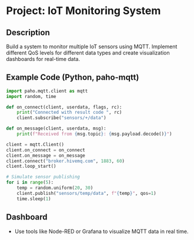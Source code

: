 # Project: IoT Monitoring System

## Description
Build a system to monitor multiple IoT sensors using MQTT. Implement different QoS levels for different data types and create visualization dashboards for real-time data.

## Example Code (Python, paho-mqtt)
```python
import paho.mqtt.client as mqtt
import random, time

def on_connect(client, userdata, flags, rc):
    print("Connected with result code ", rc)
    client.subscribe("sensors/+/data")

def on_message(client, userdata, msg):
    print(f"Received from {msg.topic}: {msg.payload.decode()}")

client = mqtt.Client()
client.on_connect = on_connect
client.on_message = on_message
client.connect("broker.hivemq.com", 1883, 60)
client.loop_start()

# Simulate sensor publishing
for i in range(5):
    temp = random.uniform(20, 30)
    client.publish("sensors/temp/data", f"{temp}", qos=1)
    time.sleep(1)
```

## Dashboard
- Use tools like Node-RED or Grafana to visualize MQTT data in real time.
